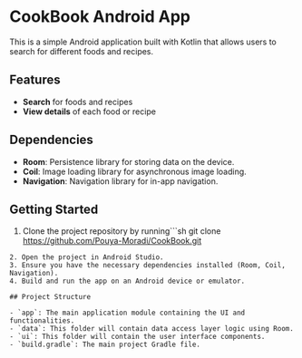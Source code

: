 # CookBook Android App

This is a simple Android application built with Kotlin that allows users to search for different foods and recipes.

## Features

- **Search** for foods and recipes
- **View details** of each food or recipe

## Dependencies

- **Room**: Persistence library for storing data on the device.
- **Coil**: Image loading library for asynchronous image loading.
- **Navigation**: Navigation library for in-app navigation.

## Getting Started

1. Clone the project repository by running```sh
git clone https://github.com/Pouya-Moradi/CookBook.git
```.
2. Open the project in Android Studio.
3. Ensure you have the necessary dependencies installed (Room, Coil, Navigation).
4. Build and run the app on an Android device or emulator.

## Project Structure

- `app`: The main application module containing the UI and functionalities.
- `data`: This folder will contain data access layer logic using Room.
- `ui`: This folder will contain the user interface components.
- `build.gradle`: The main project Gradle file.
